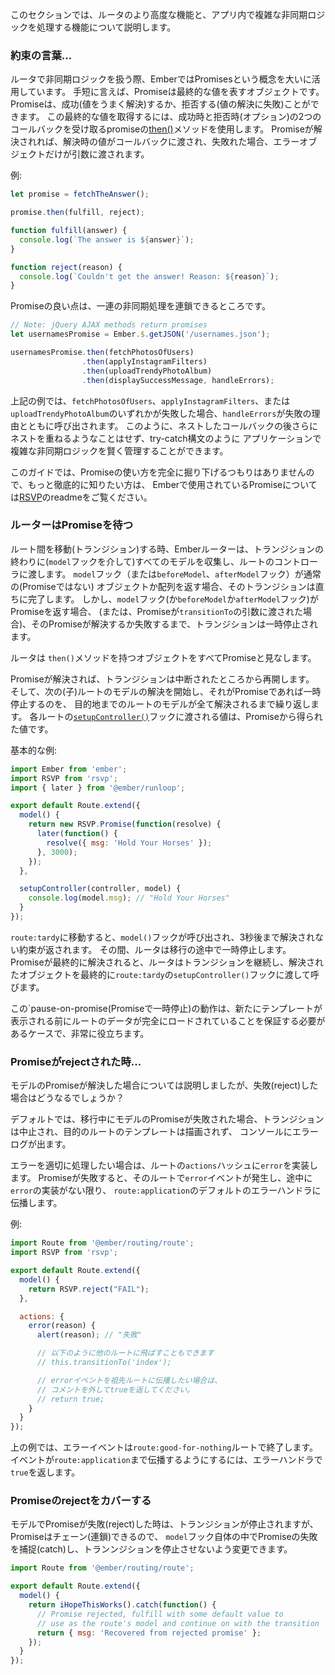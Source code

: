 <!--
This section covers some more advanced features of the router and its
capability for handling complex async logic within your app.
-->

このセクションでは、ルータのより高度な機能と、アプリ内で複雑な非同期ロジックを処理する機能について説明します。

<!--
### A Word on Promises...
-->

### 約束の言葉...

<!--
Ember's approach to handling asynchronous logic in the router makes
heavy use of the concept of Promises. In short, promises are objects that
represent an eventual value. A promise can either _fulfill_
(successfully resolve the value) or _reject_ (fail to resolve the
value). The way to retrieve this eventual value, or handle the cases
when the promise rejects, is via the promise's [`then()`](https://www.emberjs.com/api/ember/2.16/classes/Promise/methods/then?anchor=then) method, which
accepts two optional callbacks, one for fulfillment and one for
rejection. If the promise fulfills, the fulfillment handler gets called
with the fulfilled value as its sole argument, and if the promise rejects,
the rejection handler gets called with a reason for the rejection as its
sole argument. For example:
-->

ルータで非同期ロジックを扱う際、EmberではPromisesという概念を大いに活用しています。
手短に言えば、Promiseは最終的な値を表すオブジェクトです。
Promiseは、成功(値をうまく解決)するか、拒否する(値の解決に失敗)ことができます。
この最終的な値を取得するには、成功時と拒否時(オプション)の2つのコールバックを受け取るpromiseの[then()](https://www.emberjs.com/api/ember/2.16/classes/Promise/methods/then?anchor=then)メソッドを使用します。
Promiseが解決されれば、解決時の値がコールバックに渡され、失敗れた場合、エラーオブジェクトだけが引数に渡されます。

例:


```js
let promise = fetchTheAnswer();

promise.then(fulfill, reject);

function fulfill(answer) {
  console.log(`The answer is ${answer}`);
}

function reject(reason) {
  console.log(`Couldn't get the answer! Reason: ${reason}`);
}
```

<!--
Much of the power of promises comes from the fact that they can be
chained together to perform sequential asynchronous operations:
-->

Promiseの良い点は、一連の非同期処理を連鎖できるところです。

```js
// Note: jQuery AJAX methods return promises
let usernamesPromise = Ember.$.getJSON('/usernames.json');

usernamesPromise.then(fetchPhotosOfUsers)
                .then(applyInstagramFilters)
                .then(uploadTrendyPhotoAlbum)
                .then(displaySuccessMessage, handleErrors);
```

<!--
In the above example, if any of the methods
`fetchPhotosOfUsers`, `applyInstagramFilters`, or
`uploadTrendyPhotoAlbum` returns a promise that rejects,
`handleErrors` will be called with
the reason for the failure. In this manner, promises approximate an
asynchronous form of try-catch statements that prevent the rightward
flow of nested callback after nested callback and facilitate a saner
approach to managing complex asynchronous logic in your applications.
-->

上記の例では、`fetchPhotosOfUsers`、`applyInstagramFilters`、または`uploadTrendyPhotoAlbum`のいずれかが失敗した場合、`handleErrors`が失敗の理由とともに呼び出されます。
このように、ネストしたコールバックの後さらにネストを重ねるようなことはせず、try-catch構文のように
アプリケーションで複雑な非同期ロジックを賢く管理することができます。

<!--
This guide doesn't intend to fully delve into all the different ways
promises can be used, but if you'd like a more thorough introduction,
take a look at the readme for [RSVP](https://github.com/tildeio/rsvp.js),
the promise library that Ember uses.
-->

このガイドでは、Promiseの使い方を完全に掘り下げるつもりはありませんので、もっと徹底的に知りたい方は、
Emberで使用されているPromiseについては[RSVP](https://github.com/tildeio/rsvp.js)のreadmeをご覧ください。

<!--
### The Router Pauses for Promises
-->

### ルーターはPromiseを待つ

<!--
When transitioning between routes, the Ember router collects all of the
models (via the `model` hook) that will be passed to the route's
controllers at the end of the transition. If the `model` hook (or the related
`beforeModel` or `afterModel` hooks) return normal (non-promise) objects or
arrays, the transition will complete immediately. But if the `model` hook
(or the related `beforeModel` or `afterModel` hooks) returns a promise (or
if a promise was provided as an argument to `transitionTo`), the transition
will pause until that promise fulfills or rejects.
-->

ルート間を移動(トランジション)する時、Emberルーターは、トランジションの終わりに(`model`フックを介して)すべてのモデルを収集し、ルートのコントローラに渡します。 
`model`フック（または`beforeModel`、`afterModel`フック）が通常の(Promiseではない)
オブジェクトか配列を返す場合、そのトランジションは直ちに完了します。
しかし、`model`フック(か`beforeModel`か`afterModel`フック)がPromiseを返す場合、
(または、Promiseが`transitionTo`の引数に渡された場合)、そのPromiseが解決するか失敗するまで、トランジションは一時停止されます。

<!--
The router considers any object with a `then()` method
defined on it to be a promise.
-->

ルータは `then()`メソッドを持つオブジェクトをすべてPromiseと見なします。

<!--
If the promise fulfills, the transition will pick up where it left off and
begin resolving the next (child) route's model, pausing if it too is a
promise, and so on, until all destination route models have been
resolved. The values passed to the [`setupController()`](https://www.emberjs.com/api/ember/2.16/classes/Route/methods/setupController?anchor=setupController) hook for each route
will be the fulfilled values from the promises.
-->

Promiseが解決されば、トランジションは中断されたところから再開します。
そして、次の(子)ルートのモデルの解決を開始し、それがPromiseであれば一時停止するのを、
目的地までのルートのモデルが全て解決されるまで繰り返します。
各ルートの[`setupController()`](https://www.emberjs.com/api/ember/2.16/classes/Route/methods/setupController?anchor=setupController)フックに渡される値は、Promiseから得られた値です。

<!--
A basic example:
-->

基本的な例:


```app/routes/tardy.js
import Ember from 'ember';
import RSVP from 'rsvp';
import { later } from '@ember/runloop';

export default Route.extend({
  model() {
    return new RSVP.Promise(function(resolve) {
      later(function() {
        resolve({ msg: 'Hold Your Horses' });
      }, 3000);
    });
  },

  setupController(controller, model) {
    console.log(model.msg); // "Hold Your Horses"
  }
});
```

<!--
When transitioning into `route:tardy`, the `model()` hook will be called and
return a promise that won't resolve until 3 seconds later, during which time
the router will be paused in mid-transition. When the promise eventually
fulfills, the router will continue transitioning and eventually call
`route:tardy`'s `setupController()` hook with the resolved object.
-->

`route:tardy`に移動すると、`model()`フックが呼び出され、3秒後まで解決されない約束が返されます。
その間、ルータは移行の途中で一時停止します。
Promiseが最終的に解決されると、ルータはトランジションを継続し、解決されたオブジェクトを最終的に`route:tardy`の`setupController()`フックに渡して呼びます。

<!--
This pause-on-promise behavior is extremely valuable for when you need
to guarantee that a route's data has fully loaded before displaying a
new template.
-->

この`pause-on-promise(Promiseで一時停止)の動作は、新たにテンプレートが表示される前にルートのデータが完全にロードされていることを保証する必要があるケースで、非常に役立ちます。

<!--
### When Promises Reject...
-->

### Promiseがrejectされた時...

<!--
We've covered the case when a model promise fulfills, but what if it rejects?
-->

モデルのPromiseが解決した場合については説明しましたが、失敗(reject)した場合はどうなるでしょうか？

<!--
By default, if a model promise rejects during a transition, the transition is
aborted, no new destination route templates are rendered, and an error
is logged to the console.
-->

デフォルトでは、移行中にモデルのPromiseが失敗された場合、トランジションは中止され、目的のルートのテンプレートは描画されず、
コンソールにエラーログが出ます。

<!--
You can configure this error-handling logic via the `error` handler on
the route's `actions` hash. When a promise rejects, an `error` event
will be fired on that route and bubble up to `route:application`'s
default error handler unless it is handled by a custom error handler
along the way, e.g.:
-->

エラーを適切に処理したい場合は、ルートの`actions`ハッシュに`error`を実装します。
Promiseが失敗すると、そのルートで`error`イベントが発生し、途中に`error`の実装がない限り、
`route:application`のデフォルトのエラーハンドラに伝播します。

例:

<!--
```app/routes/good-for-nothing.js
import Route from '@ember/routing/route';
import RSVP from 'rsvp';

export default Route.extend({
  model() {
    return RSVP.reject("FAIL");
  },

  actions: {
    error(reason) {
      alert(reason); // "FAIL"

      // Can transition to another route here, e.g.
      // this.transitionTo('index');

      // Uncomment the line below to bubble this error event:
      // return true;
    }
  }
});
```
-->

```app/routes/good-for-nothing.js
import Route from '@ember/routing/route';
import RSVP from 'rsvp';

export default Route.extend({
  model() {
    return RSVP.reject("FAIL");
  },

  actions: {
    error(reason) {
      alert(reason); // "失敗"

      // 以下のように他のルートに飛ばすこともできます
      // this.transitionTo('index');

      // errorイベントを祖先ルートに伝播したい場合は、
      // コメントを外してtrueを返してください。
      // return true;
    }
  }
});
```

<!--
In the above example, the error event would stop right at
`route:good-for-nothing`'s error handler and not continue to bubble. To
make the event continue bubbling up to `route:application`, you can
return true from the error handler.
-->

上の例では、エラーイベントは`route:good-for-nothing`ルートで終了します。
イベントが`route:application`まで伝播するようにするには、エラーハンドラで`true`を返します。

<!--
### Recovering from Rejection
-->

### Promiseのrejectをカバーする

<!--
Rejected model promises halt transitions, but because promises are chainable,
you can catch promise rejects within the `model` hook itself and convert
them into fulfills that won't halt the transition.
-->

モデルでPromiseが失敗(reject)した時は、トランジションが停止されますが、
Promiseはチェーン(連鎖)できるので、
`model`フック自体の中でPromiseの失敗を捕捉(catch)し、トランンジションを停止させないよう変更できます。

```app/routes/funky.js
import Route from '@ember/routing/route';

export default Route.extend({
  model() {
    return iHopeThisWorks().catch(function() {
      // Promise rejected, fulfill with some default value to
      // use as the route's model and continue on with the transition
      return { msg: 'Recovered from rejected promise' };
    });
  }
});
```
